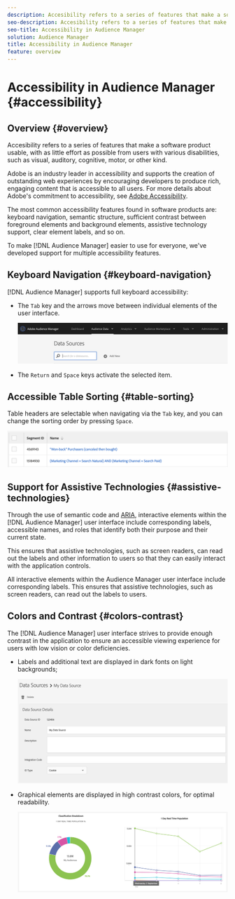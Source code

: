 ```yaml
---
description: Accesibility refers to a series of features that make a software product usable, with as little effort as possible from users with various disabilities, such as visual, auditory, cognitive, motor, or other kind.
seo-description: Accesibility refers to a series of features that make a software product usable, with as little effort as possible from users with various disabilities, such as visual, auditory, cognitive, motor, or other kind.
seo-title: Accessibility in Audience Manager
solution: Audience Manager
title: Accessibility in Audience Manager
feature: overview
---
```


# Accessibility in Audience Manager {#accessibility}

## Overview {#overview}

Accesibility refers to a series of features that make a software product usable, with as little effort as possible from users with various disabilities, such as visual, auditory, cognitive, motor, or other kind.

Adobe is an industry leader in accessibility and supports the creation of outstanding web experiences by encouraging developers to produce rich, engaging content that is accessible to all users. For more details about Adobe's commitment to accessibility, see [Adobe Accessibility](https://www.adobe.com/accessibility.html).

The most common accessibility features found in software products are: keyboard navigation, semantic structure, sufficient contrast between foreground elements and background elements, assistive technology support, clear element labels, and so on.

To make [!DNL Audience Manager] easier to use for everyone, we've developed support for multiple accessibility features.

## Keyboard Navigation {#keyboard-navigation}

[!DNL Audience Manager] supports full keyboard accessibility:

* The `Tab` key and the arrows move between individual elements of the user interface.

  ![accesibility-highlight](assets/accesibility-highlight.png)

* The `Return` and `Space` keys activate the selected item.

## Accessible Table Sorting {#table-sorting}

Table headers are selectable when navigating via the `Tab` key, and you can change the sorting order by pressing `Space`.

  ![accessibility-table-headers](assets/accessibility-table-headers.png)

## Support for Assistive Technologies {#assistive-technologies}

Through the use of semantic code and [ARIA](https://www.w3.org/WAI/standards-guidelines/aria/), interactive elements within the [!DNL Audience Manager] user interface include corresponding labels, accessible names, and roles that identify both their purpose and their current state.

This ensures that assistive technologies, such as screen readers, can read out the labels and other information to users so that they can easily interact with the application controls.

All interactive elements within the Audience Manager user interface include corresponding labels. This ensures that assistive technologies, such as screen readers, can read out the labels to users.

## Colors and Contrast {#colors-contrast}

The [!DNL Audience Manager] user interface strives to provide enough contrast in the application to ensure an accessible viewing experience for users with low vision or color deficiencies.

* Labels and additional text are displayed in dark fonts on light backgrounds; 
  
  ![accessibility-contrast](assets/accessibility-contrast.png)

* Graphical elements are displayed in high contrast colors, for optimal readability.
  
  ![accessibility-contrast-colors](assets/accessibility-contrast-colors.png)

